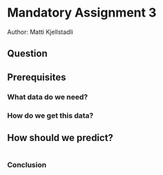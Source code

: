 # Mandatory Assignment 3
Author: Matti Kjellstadli

## Question

## Prerequisites


### What data do we need?


### How do we get this data?


## How should we predict?



```python

```

### Conclusion